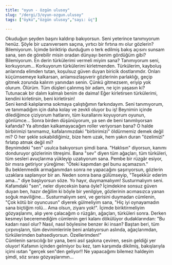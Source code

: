 ```yaml
---
title: "oyun - özgün ulusoy"
slug: "/dergi/3/oyun-ozgun.ulusoy"
tags: ["öykü","özgün ulusoy","sayı: üç"]

---
```

Okuduğun şeyden başını kaldırıp bakıyorsun. Seni yeterince tanımıyorum
henüz. Şöyle bir uzanıversem saçına, yırtıcı bir fırtına mı olur
gözlerin? Bilemiyorum. İçimde biriktirip durduğum o terk edilmiş bakış
açısını sunsam sana, sen de görebilir misin oradan dünyayı benim
gördüğüm gibi? Bilemiyorum. En derin türkülerimi vermeli miyim sana?
Tanımıyorum seni, korkuyorum... Korkuyorum türkülerimi kirletmenden.
Türkülerim, kayboluş anlarında elimden tutan, koşulsuz güven duyan
biricik dostlarımdır. Onları küçümsemeye kalkarsan, anlamsızlaşıverir
gözlerinin parlaklığı, geçip gitmek zorunda kalırım yanından senin.
Çünkü gitmezsem, eriyip yok olurum. Ölürüm. Tüm düşleri çalınmış bir
adam, ne için yaşasın ki? Tutunacak bir dalım kalmalı benim de daima!
Eğer kirletirsen türkülerimi, kendini kirletirsin, beni kirletirsin!\
Seni kendi kalıplarıma sokmaya çalıştığımın farkındayım. Seni
tanımıyorum, ve tanımadığım için daha kolay ve zevkli oluyor bu iş!
Beynimin içinde dilediğimce çiziyorum hatlarını, tüm kurallarını
koyuyorum oyunun, gönlümce... Sonra birden düşünüyorum, ya sen de beni
tanımlıyorsan kafanda? Ya altından kalkamayacağım roller veriyorsan
bana? O halde birbirimizi tanımamız, kafalarımızdaki "birbirimizi"
öldürmemiz demek değil mi? O her şekle sokabildiğimiz, bize hem uzak,
hem yakın duran "özelimizi" fırlatıp atmak değil mi?\
Beynimdeki "sen" usulca bakıyorsun şimdi bana. "Haklısın" diyorsun,
kanımı donduruyor gözlerinin titreşimi. Bana "sev" diyen tüm ağaçları,
tüm türküleri, tüm sesleri avuçlarıma yükleyip uzatıyorum sana. Pembe
bir rüzgâr esiyor, bir mısra getiriyor yüreğime: "Öteki kapımdan gel
bunu açamazsın."\
Bu beklenmedik armağanımdan sonra ne yapacağını şaşırıyorsun, gözlerin
uzaklara saplanıyor bir an. Neden sonra bana gülümseyip, "Teşekkür
ederim ama..." diye başlıyorsun söze. Yo hayır, duymamalıyım!
Susturmalıyım seni. Kafamdaki "sen", neler diyeceksin bana öyle?
İçimdekine sonsuz güven duyan ben, hazır değilim ki böyle bir yenilgiye,
gözlerinin acımasızca yanan soğuk maviliğine... Susturmalıyım seni, ve
gerisini duymadan cümlenin, "Çok kötü bir oyuncusun" diyerek gülmeliyim
sana, "Hiç iyi oynayamadın sana biçtiğim rolü... Ama olsun, ziyanı
yok!". İçimde biriktirmeliyim gözyaşlarımı, alıp yere çalacağım o
rüzgârı, ağaçları, türküleri sonra. Derken kesmeyi beceremediğim
cümlenin geri kalanı dökülüyor dudaklarından: "Bu kadarı nasıl olur?
Nasıl, nasıl böylesine benzer iki insan? Baştan beri, tüm çırpınışların,
tüm devinimlerinle beni anlatıyorsun aslında, ağaçlarımdan,
türkülerimden bahsediyorsun. Özellerimden!"\
Cümlenin sarsıcılığı bir yana, beni asıl şaşkına çeviren, sesin geldiği
yer oluyor! Kafamın içinden gelmiyor bu kez, tam karşımda dikilmiş,
bakışlarıyla içimi ısıtan "gerçek sen"den geliyor!! Ne yapacağımı
bilemez haldeyim şimdi, söz sırası gözyaşlarımın...

